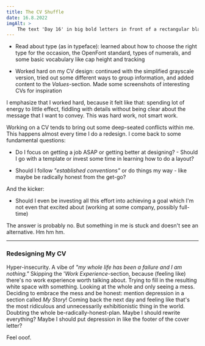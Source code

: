 ```yaml
---
title: The CV Shuffle
date: 16.8.2022
imgAlt: >
    The text 'Day 16' in big bold letters in front of a rectangular blackish shape, whose angles and ornamental protrusions make me think of a chest, podium or altar. Running through the letters are vertical stripes in a pinkish red, violet purple and canary yellow. Below, in thin letters of a standard reading size, the text '100 Days of Design', as if part of the dark shape.
---
```


-   Read about type (as in typeface): learned about how to choose the right type for the occasion, the OpenFont standard, types of numerals, and some basic vocabulary like cap height and tracking

-   Worked hard on my CV design: continued with the simplified grayscale version, tried out some different ways to group information, and added content to the _Values_-section. Made some screenshots of interesting CVs for inspiration

I emphasize that I worked hard, because it felt like that: spending lot of energy to little effect, fiddling with details without being clear about the message that I want to convey. This was hard work, not smart work.

Working on a CV tends to bring out some deep-seated conflicts within me. This happens almost every time I do a redesign. I come back to some fundamental questions:

-   Do I focus on getting a job ASAP or getting better at designing? - Should I go with a template or invest some time in learning how to do a layout?

-   Should I follow _"established conventions"_ or do things my way - like maybe be radically honest from the get-go?

And the kicker:

-   Should I even be investing all this effort into achieving a goal which I'm not even that excited about (working at some company, possibly full-time)

The answer is probably no. But something in me is stuck and doesn't see an alternative. Hm hm hm.

---

### Redesigning My CV

Hyper-insecurity. A vibe of _"my whole life has been a failure and I am nothing."_ Skipping the '_Work Experience_-section, because (feeling like) there's no work experience worth talking about. Trying to fill in the resulting white space with something. Looking at the whole and only seeing a mess. Deciding to embrace the mess and be honest: mention depression in a section called _My Story_! Coming back the next day and feeling like that's the most ridiculous and unnecessarily exhibitionistic thing in the world. Doubting the whole be-radically-honest-plan. Maybe I should rewrite everything? Maybe I should put depression in like the footer of the cover letter?

Feel ooof.
